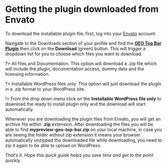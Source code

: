 # Getting the plugin downloaded from Envato

To download the installable plugin file, first, log into your [Envato](https://codecanyon.net) account.

Navigate to the Downloads section of your profile and find the [**GEO Top Bar Plugin**](https://goo.gl/BDahGU) then click on the **Download** (green) button. This will trigger a dropdown list for you to choose which files you want to download.


?> All files and Documentation. This option will download a .zip file which will include the plugin, documentation access, dummy data and the licensing information.


?> Installable WordPress files only. This option will just download the plugin in a .zip format to your WordPress site.


!> From the drop down menu click on the **Installable WordPress file only** to download the ready to install plugin only and the download will start automatically.

Whenever you are downloading the plugin files from Envato, you will get an archive file within **.zip** extension.
After downloading the files you will be able to find **mypreview-geo-top-bar.zip** on your local machine, in case you are seeing the folder without zip extension it means your browser automatically unzipped the downloaded file while downloading, you need to zip it again to be able to upload on WordPress.

*That’s it. Hope this quick guide helps you save time and get to the point quickly.*

